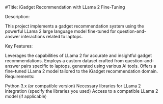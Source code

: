 #Title: iGadget Recommendation with LLama 2 Fine-Tuning

Description:

This project implements a gadget recommendation system using the powerful LLama 2 large language model fine-tuned for question-and-answer interactions related to laptops.

Key Features:

Leverages the capabilities of LLama 2 for accurate and insightful gadget recommendations.
Employs a custom dataset crafted from question-and-answer pairs specific to laptops, generated using various AI tools.
Offers a fine-tuned LLama 2 model tailored to the iGadget recommendation domain.
Requirements:

Python 3.x (or compatible version)
Necessary libraries for LLama 2 integration (specify the libraries you used)
Access to a compatible LLama 2 model (if applicable)
